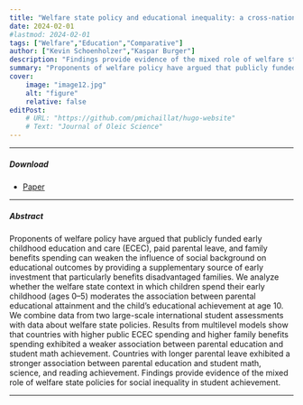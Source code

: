 ```yaml
---
title: "Welfare state policy and educational inequality: a cross-national multicohort study" 
date: 2024-02-01
#lastmod: 2024-02-01
tags: ["Welfare","Education","Comparative"]
author: ["Kevin Schoenholzer","Kaspar Burger"]
description: "Findings provide evidence of the mixed role of welfare state policies for social inequality in student achievement." 
summary: "Proponents of welfare policy have argued that publicly funded early childhood education and care (ECEC), paid parental leave, and family benefts spending can weaken the infuence of social background on educational outcomes by providing a supplementary source of early investment that particularly benefts disadvantaged families. We analyze whether the welfare state context in which children spend their early childhood (ages 0–5) moderates the association between parental educational attainment and the child’s educational achievement at age 10." 
cover:
    image: "image12.jpg"
    alt: "figure"
    relative: false
editPost:
    # URL: "https://github.com/pmichaillat/hugo-website"
    # Text: "Journal of Oleic Science"
---
```


------------------------------------------------------------------------

##### Download

-   [Paper](bwc1.pdf) <!-- + [Online appendix](appendix1.pdf)
                                    + [Code and data](https://github.com/pmichaillat/u-star) -->

------------------------------------------------------------------------

##### Abstract

Proponents of welfare policy have argued that publicly funded early childhood education and care (ECEC), paid parental leave, and family benefits spending can weaken the influence of social background on educational outcomes by providing a supplementary source of early investment that particularly benefits disadvantaged families. We analyze whether the welfare state context in which children spend their early childhood (ages 0–5) moderates the association between parental educational attainment and the child’s educational achievement at age 10. We combine data from two large-scale international student assessments with data about welfare state policies. Results from multilevel models show that countries with higher public ECEC spending and higher family benefits spending exhibited a weaker association between parental education and student math achievement. Countries with longer parental leave exhibited a stronger association between parental education and student math, science, and reading achievement. Findings provide evidence of the mixed role of welfare state policies for social inequality in student achievement.

------------------------------------------------------------------------
